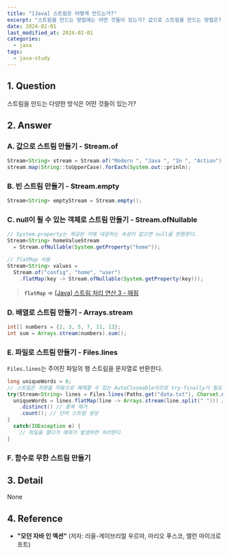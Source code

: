```yaml
---
title: "[Java] 스트림은 어떻게 만드는가?"
excerpt: "스트림을 만드는 방법에는 어떤 것들이 있는가? 값으로 스트림을 만드는 방법은? 빈 스트림을 만드는 방법은? null이 도리 수 있는 객체로 스트림을 만드는 방법은? 배열로 스트림을 만드는 방법은? 파일로 스트림을 만드는 방법은? 함수로 무한 스트림을 만드는 방법은?"
date: 2024-02-01
last_modified_at: 2024-02-01
categories:
  - java
tags:
  - java-study
---
```


## 1. Question

스트림을 만드는 다양한 방식은 어떤 것들이 있는가?

## 2. Answer

### A. 값으로 스트림 만들기 - Stream.of

```java
Stream<String> stream = Stream.of("Modern ", "Java ", "In ", "Action");
stream.map(String::toUpperCase).forEach(System.out::prinln);
```

### B. 빈 스트림 만들기 - Stream.empty

```java
Stream<String> emptyStream = Stream.empty();
```

### C. null이 될 수 있는 객체로 스트림 만들기 - Stream.ofNullable

```java
// System.property는 제공된 키에 대응하는 속성이 없으면 null을 반환한다.
Stream<String> homeValueStream
  = Stream.ofNullable(System.getProperty("home"));
```

```java
// flatMap 사용
Stream<String> values = 
  Stream.of("config", "home", "user")
    .flatMap(key -> Stream.ofNullable(System.getProperty(key)));
```

> **`flatMap`** => [[Java] 스트림 처리 연산 3 - 매핑](https://burningfalls.github.io/java/stream-operation-3-mapping/)

### D. 배열로 스트림 만들기 - Arrays.stream

```java
int[] numbers = {2, 3, 5, 7, 11, 13};
int sum = Arrays.stream(numbers).sum();
```

### E. 파일로 스트림 만들기 - Files.lines

`Files.lines`는 주어진 파일의 행 스트림을 문자열로 반환한다.

```java
long uniqueWords = 0;
// 스트림은 자원을 자동으로 해제할 수 있는 AutoCloseable이므로 try-finally가 필요없다.
try(Stream<String> lines = Files.lines(Paths.get("data.txt"), Charset.defaultCharset())) {
  uniqueWords = lines.flatMap(line -> Arrays.stream(line.split(" "))) // 고유 단어 수 계산
    .distinct() // 중복 제거
    .count(); // 단어 스트림 생성
}
  catch(IOException e) {
    // 파일을 열다가 예외가 발생하면 처리한다.
}
```

### F. 함수로 무한 스트림 만들기

> []()

## 3. Detail

None

## 4. Reference

* **"모던 자바 인 액션"** (저자: 라울-게이브리얼 우르마, 마리오 푸스코, 앨런 마이크로프트)